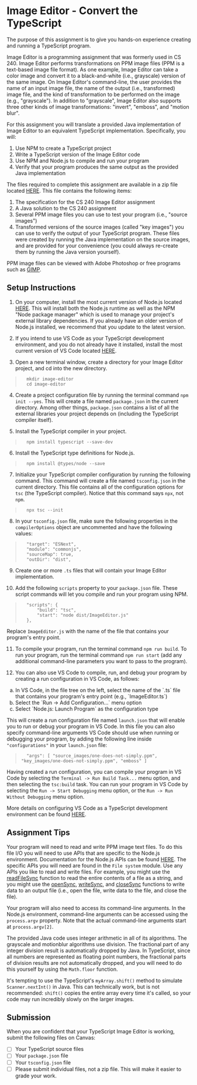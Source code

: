 
# Image Editor - Convert the TypeScript

The purpose of this assignment is to give you hands-on experience creating and running a TypeScript program.

Image Editor is a programming assignment that was formerly used in CS 240. Image Editor performs transformations on PPM image files (PPM is a text-based image file format). As one example, Image Editor can take a color image and convert it to a black-and-white (i.e., grayscale) version of the same image.  On Image Editor's command-line, the user provides the name of an input image file, the name of the output (i.e., transformed) image file, and the kind of transformation to be performed on the image (e.g., "grayscale"). In addition to "grayscale", Image Editor also supports three other kinds of image transformations: "invert", "emboss", and "motion blur".

For this assignment you will translate a provided Java implementation of Image Editor to an equivalent TypeScript implementation. Specifically, you will:

1. Use NPM to create a TypeScript project
2. Write a TypeScript version of the Image Editor code
3. Use NPM and Node.js to compile and run your program
4. Verify that your program produces the same output as the provided Java implementation

The files required to complete this assignment are available in a zip file located [HERE](ImageEditorFiles.zip). This file contains the following items:

1. The specification for the CS 240 Image Editor assignment
2. A Java solution to the CS 240 assignment
3. Several PPM image files you can use to test your program (i.e., "source images")
4. Transformed versions of the source images (called "key images") you can use to verify the output of your TypeScript program. These files were created by running the Java implementation on the source images, and are provided for your convenience (you could always re-create them by running the Java version yourself).

PPM image files can be viewed with Adobe Photoshop or free programs such as [GIMP](https://www.gimp.org/downloads/).

## Setup Instructions

1. On your computer, install the most current version of Node.js located [HERE](https://nodejs.org/en/download). This will install both the Node.js runtime as well as the NPM "Node package manager" which is used to manage your project's external library dependencies. If you already have an older version of Node.js installed, we recommend that you update to the latest version.

2. If you intend to use VS Code as your TypeScript development environment, and you do not already have it installed, install the most current version of VS Code located [HERE](https://code.visualstudio.com/download).

3. Open a new terminal window, create a directory for your Image Editor project, and cd into the new directory.

>       mkdir image-editor
>       cd image-editor

4. Create a project configuration file by running the terminal command `npm init --yes`. This will create a file named `package.json` in the current directory. Among other things, `package.json` contains a list of all the external libraries your project depends on (including the TypeScript compiler itself).

5. Install the TypeScript compiler in your project.

>       npm install typescript --save-dev

6. Install the TypeScript type definitions for Node.js.

>       npm install @types/node --save

7. Initialize your TypeScript compiler configuration by running the following command. This command will create a file named `tsconfig.json` in the current directory. This file contains all of the configuration options for `tsc` (the TypeScript compiler). Notice that this command says `npx`, not `npm`.

>       npx tsc --init

8. In your `tsconfig.json` file, make sure the following properties in the `compilerOptions` object are uncommented and have the following values:

>       "target": "ESNext",
>       "module": "commonjs",
>       "sourceMap": true,
>       "outDir": "dist",

9. Create one or more `.ts` files that will contain your Image Editor implementation.

10. Add the following `scripts` property to your `package.json` file. These script commands will let you compile and run your program using NPM.

>       "scripts": {
>           "build": "tsc",
>           "start": "node dist/ImageEditor.js"
>       },

Replace `ImageEditor.js` with the name of the file that contains your program's entry point.

11. To compile your program, run the terminal command `npm run build`. To run your program, run the terminal command `npm run start` (add any additional command-line parameters you want to pass to the program).

12. You can also use VS Code to compile, run, and debug your program by creating a run configuration in VS Code, as follows:
<ol type="a">
     <li>In VS Code, in the file tree on the left, select the name of the `.ts` file that contains your program's entry point (e.g., `ImageEditor.ts`)</li>
     <li>Select the `Run -> Add Configuration...` menu option</li>
     <li>Select `Node.js: Launch Program` as the configuration type</li>
   </ol>

This will create a run configuration file named `launch.json` that will enable you to run or debug your program in VS Code. In this file you can also specify command-line arguments VS Code should use when running or debugging your program, by adding the following line inside `"configurations"` in your `launch.json` file:

>       "args": [ "source_images/one-does-not-simply.ppm", "key_images/one-does-not-simply.ppm", "emboss" ]

Having created a run configuration, you can compile your program in VS Code by selecting the `Terminal -> Run Build Task...` menu option, and then selecting the `tsc:build` task. You can run your program in VS Code by selecting the `Run -> Start Debugging` menu option, or the `Run -> Run Without Debugging` menu option.

More details on configuring VS Code as a TypeScript development environment can be found [HERE](https://code.visualstudio.com/docs/typescript/typescript-tutorial).

## Assignment Tips

Your program will need to read and write PPM image text files. To do this file I/O you will need to use APIs that are specific to the Node.js environment. Documentation for the Node.js APIs can be found [HERE](https://nodejs.org/docs/latest/api/). The specific APIs you will need are found in the `File system` module. Use any APIs you like to read and write files. For example, you might use the [readFileSync](https://nodejs.org/docs/latest/api/fs.html#fsreadfilesyncpath-options) function to read the entire contents of a file as a string, and you might use the [openSync](https://nodejs.org/docs/latest/api/fs.html#fsopensyncpath-flags-mode), [writeSync](https://nodejs.org/docs/latest/api/fs.html#fswritesyncfd-string-position-encoding), and [closeSync](https://nodejs.org/docs/latest/api/fs.html#fsclosesyncfd) functions to write data to an output file (i.e., open the file, write data to the file, and close the file).

Your program will also need to access its command-line arguments. In the Node.js environment, command-line arguments can be accessed using the `process.argv` property. Note that the actual command-line arguments start at `process.argv[2]`.

The provided Java code uses integer arithmetic in all of its algorithms. The grayscale and motionblur algorithms use division. The fractional part of any integer division result is automatically dropped by Java. In TypeScript, since all numbers are represented as floating point numbers, the fractional parts of division results are not automatically dropped, and you will need to do this yourself by using the `Math.floor` function.

It's tempting to use the TypeScript's `myArray.shift()` method to simulate `Scanner.nextInt()` in Java. This can technically work, but is not recommended: `shift()` copies the entire array every time it's called, so your code may run incredibly slowly on the larger images.

## Submission

When you are confident that your TypeScript Image Editor is working, submit the following files on Canvas:

- [ ] Your TypeScript source files
- [ ] Your `package.json` file
- [ ] Your `tsconfig.json` file
- [ ] Please submit individual files, not a zip file. This will make it easier to grade your work.
